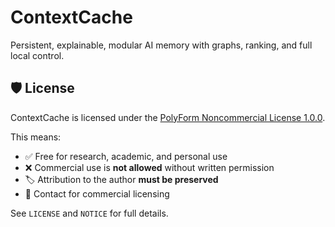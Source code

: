 # ContextCache
Persistent, explainable, modular AI memory with graphs, ranking, and full local control.


## 🛡️ License

ContextCache is licensed under the [PolyForm Noncommercial License 1.0.0](https://polyformproject.org/licenses/noncommercial/1.0.0).

This means:
- ✅ Free for research, academic, and personal use
- ❌ Commercial use is **not allowed** without written permission
- 🏷️ Attribution to the author **must be preserved**
- 📩 Contact for commercial licensing

See `LICENSE` and `NOTICE` for full details.

